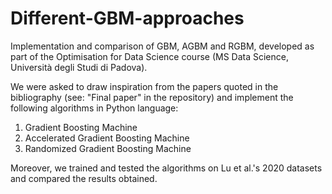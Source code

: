 # Different-GBM-approaches
Implementation and comparison of GBM, AGBM and RGBM, developed as part of the Optimisation for Data Science course (MS Data Science, Università degli Studi di Padova). 

We were asked to draw inspiration from the papers quoted in the bibliography (see: "Final paper" in the repository) and implement the following algorithms in Python language: 
1. Gradient Boosting Machine
2. Accelerated Gradient Boosting Machine
3. Randomized Gradient Boosting Machine 

Moreover, we trained and tested the algorithms on Lu et al.'s 2020 datasets and compared the results obtained. 
